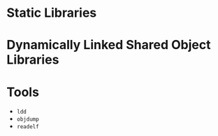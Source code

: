 # Static Libraries
# Dynamically Linked Shared Object Libraries
# Tools
- `ldd`
- `objdump`
- `readelf`